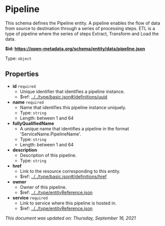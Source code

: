# Pipeline

This schema defines the Pipeline entity. A pipeline enables the flow of data from source to destination through a series of processing steps. ETL is a type of pipeline where the series of steps Extract, Transform and Load the data.

**$id: https://open-metadata.org/schema/entity/data/pipeline.json**

Type: `object`

## Properties
 - **id** `required`
	 - Unique identifier that identifies a pipeline instance.
	 - $ref: [../../type/basic.json#/definitions/uuid](../types/basic.md#uuid)
 - **name** `required`
	 - Name that identifies this pipeline instance uniquely.
	 - Type: `string`
	 - Length: between 1 and 64
 - **fullyQualifiedName**
	 - A unique name that identifies a pipeline in the format 'ServiceName.PipelineName'.
	 - Type: `string`
	 - Length: between 1 and 64
 - **description**
	 - Description of this pipeline.
	 - Type: `string`
 - **href**
	 - Link to the resource corresponding to this entity.
	 - $ref: [../../type/basic.json#/definitions/href](../types/basic.md#href)
 - **owner**
	 - Owner of this pipeline.
	 - $ref: [../../type/entityReference.json](../types/entityreference.md)
 - **service** `required`
	 - Link to service where this pipeline is hosted in.
	 - $ref: [../../type/entityReference.json](../types/entityreference.md)

_This document was updated on: Thursday, September 16, 2021_